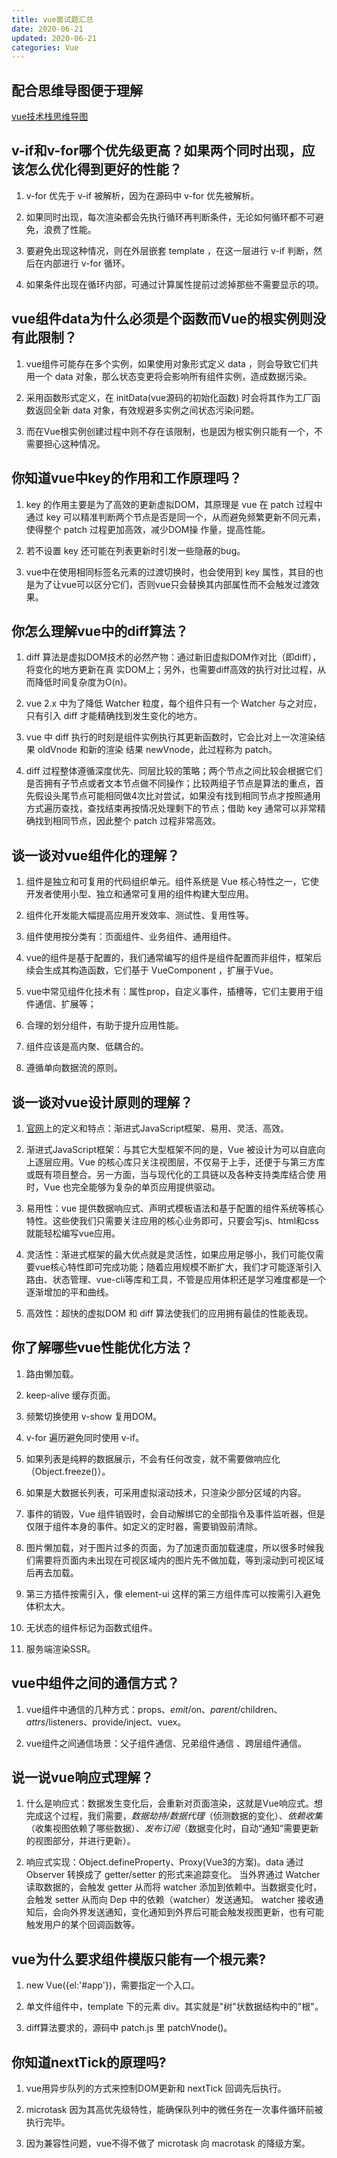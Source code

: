 ```yaml
---
title: vue面试题汇总
date: 2020-06-21
updated: 2020-06-21
categories: Vue
---
```


## 配合思维导图便于理解

[vue技术栈思维导图](./vue技术栈思维导图.md)

## v-if和v-for哪个优先级更高？如果两个同时出现，应该怎么优化得到更好的性能？

1. v-for 优先于 v-if 被解析，因为在源码中 v-for 优先被解析。

2. 如果同时出现，每次渲染都会先执行循环再判断条件，无论如何循环都不可避免，浪费了性能。

3. 要避免出现这种情况，则在外层嵌套 template ，在这一层进行 v-if 判断，然后在内部进行 v-for 循环。

4. 如果条件出现在循环内部，可通过计算属性提前过滤掉那些不需要显示的项。

## vue组件data为什么必须是个函数而Vue的根实例则没有此限制？

1. vue组件可能存在多个实例，如果使用对象形式定义 data ，则会导致它们共用一个 data 对象，那么状态变更将会影响所有组件实例，造成数据污染。

2. 采用函数形式定义，在 initData(vue源码的初始化函数) 时会将其作为工厂函数返回全新 data 对象，有效规避多实例之间状态污染问题。

3. 而在Vue根实例创建过程中则不存在该限制，也是因为根实例只能有一个，不需要担心这种情况。

## 你知道vue中key的作用和工作原理吗？

1. key 的作用主要是为了高效的更新虚拟DOM，其原理是 vue 在 patch 过程中通过 key 可以精准判断两个节点是否是同一个，从而避免频繁更新不同元素，使得整个 patch 过程更加高效，减少DOM操 作量，提高性能。 

2. 若不设置 key 还可能在列表更新时引发一些隐蔽的bug。

3. vue中在使用相同标签名元素的过渡切换时，也会使用到 key 属性，其目的也是为了让vue可以区分它们，否则vue只会替换其内部属性而不会触发过渡效果。

## 你怎么理解vue中的diff算法？

1. diff 算法是虚拟DOM技术的必然产物：通过新旧虚拟DOM作对比（即diff），将变化的地方更新在真 实DOM上；另外，也需要diff高效的执行对比过程，从而降低时间复杂度为O(n)。 

2. vue 2.x 中为了降低 Watcher 粒度，每个组件只有一个 Watcher 与之对应，只有引入 diff 才能精确找到发生变化的地方。 

3. vue 中 diff 执行的时刻是组件实例执行其更新函数时，它会比对上一次渲染结果 oldVnode 和新的渲染 结果 newVnode，此过程称为 patch。 

4. diff 过程整体遵循深度优先、同层比较的策略；两个节点之间比较会根据它们是否拥有子节点或者文本节点做不同操作；比较两组子节点是算法的重点，首先假设头尾节点可能相同做4次比对尝试，如果没有找到相同节点才按照通用方式遍历查找，查找结束再按情况处理剩下的节点；借助 key 通常可以非常精确找到相同节点，因此整个 patch 过程非常高效。 

## 谈一谈对vue组件化的理解？

1. 组件是独立和可复用的代码组织单元。组件系统是 Vue 核心特性之一，它使开发者使用小型、独立和通常可复用的组件构建大型应用。

2. 组件化开发能大幅提高应用开发效率、测试性、复用性等。

3. 组件使用按分类有：页面组件、业务组件、通用组件。

4. vue的组件是基于配置的，我们通常编写的组件是组件配置而非组件，框架后续会生成其构造函数，它们基于 VueComponent ，扩展于Vue。

5. vue中常见组件化技术有：属性prop，自定义事件，插槽等，它们主要用于组件通信、扩展等； 

6. 合理的划分组件，有助于提升应用性能。

7. 组件应该是高内聚、低耦合的。

8. 遵循单向数据流的原则。 

## 谈一谈对vue设计原则的理解？

1. [官网](https://cn.vuejs.org/)上的定义和特点：渐进式JavaScript框架、易用、灵活、高效。

2. 渐进式JavaScript框架：与其它大型框架不同的是，Vue 被设计为可以自底向上逐层应用。Vue 的核心库只关注视图层，不仅易于上手，还便于与第三方库或既有项目整合。另一方面，当与现代化的工具链以及各种支持类库结合使 用时，Vue 也完全能够为复杂的单页应用提供驱动。 

3. 易用性：vue 提供数据响应式、声明式模板语法和基于配置的组件系统等核心特性。这些使我们只需要关注应用的核心业务即可，只要会写js、html和css就能轻松编写vue应用。

3. 灵活性：渐进式框架的最大优点就是灵活性，如果应用足够小，我们可能仅需要vue核心特性即可完成功能；随着应用规模不断扩大，我们才可能逐渐引入路由、状态管理、vue-cli等库和工具，不管是应用体积还是学习难度都是一个逐渐增加的平和曲线。

4. 高效性：超快的虚拟DOM 和 diff 算法使我们的应用拥有最佳的性能表现。

## 你了解哪些vue性能优化方法？

1. 路由懒加载。

2. keep-alive 缓存页面。

3. 频繁切换使用 v-show 复用DOM。

3. v-for 遍历避免同时使用 v-if。

4. 如果列表是纯粹的数据展示，不会有任何改变，就不需要做响应化（Object.freeze()）。

5. 如果是大数据长列表，可采用虚拟滚动技术，只渲染少部分区域的内容。

6. 事件的销毁，Vue 组件销毁时，会自动解绑它的全部指令及事件监听器，但是仅限于组件本身的事件。如定义的定时器，需要销毁前清除。

7. 图片懒加载，对于图片过多的页面，为了加速页面加载速度，所以很多时候我们需要将页面内未出现在可视区域内的图片先不做加载，等到滚动到可视区域后再去加载。

8. 第三方插件按需引入，像 element-ui 这样的第三方组件库可以按需引入避免体积太大。

9. 无状态的组件标记为函数式组件。

10. 服务端渲染SSR。

## vue中组件之间的通信方式？

1. vue组件中通信的几种方式：props、$emit/$on、$parent/$children、$attrs/$listeners、provide/inject、vuex。

2. vue组件之间通信场景：父子组件通信、兄弟组件通信 、跨层组件通信。

## 说一说vue响应式理解？

1. 什么是响应式：数据发生变化后，会重新对页面渲染，这就是Vue响应式。想完成这个过程，我们需要，*数据劫持/数据代理*（侦测数据的变化）、*依赖收集*（收集视图依赖了哪些数据）、*发布订阅*（数据变化时，自动“通知”需要更新的视图部分，并进行更新）。

2. 响应式实现：Object.defineProperty、Proxy(Vue3的方案)。data 通过 Observer 转换成了 getter/setter 的形式来追踪变化。 当外界通过 Watcher 读取数据的，会触发 getter 从而将 watcher 添加到依赖中。当数据变化时，会触发 setter 从而向 Dep 中的依赖（watcher）发送通知。 watcher 接收通知后，会向外界发送通知，变化通知到外界后可能会触发视图更新，也有可能触发用户的某个回调函数等。

## vue为什么要求组件模版只能有一个根元素?

1. new Vue({el:'#app'})，需要指定一个入口。

2. 单文件组件中，template 下的元素 div。其实就是"树"状数据结构中的"根"。 

3. diff算法要求的，源码中 patch.js 里 patchVnode()。

## 你知道nextTick的原理吗?

1. vue用异步队列的方式来控制DOM更新和 nextTick 回调先后执行。

2. microtask 因为其高优先级特性，能确保队列中的微任务在一次事件循环前被执行完毕。

3. 因为兼容性问题，vue不得不做了 microtask 向 macrotask 的降级方案。
